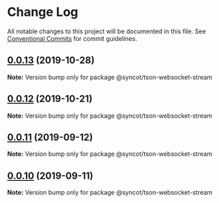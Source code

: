 # Change Log

All notable changes to this project will be documented in this file.
See [Conventional Commits](https://conventionalcommits.org) for commit guidelines.

## [0.0.13](https://github.com/SyncOT/SyncOT/compare/@syncot/tson-websocket-stream@0.0.12...@syncot/tson-websocket-stream@0.0.13) (2019-10-28)

**Note:** Version bump only for package @syncot/tson-websocket-stream





## [0.0.12](https://github.com/SyncOT/SyncOT/compare/@syncot/tson-websocket-stream@0.0.11...@syncot/tson-websocket-stream@0.0.12) (2019-10-21)

**Note:** Version bump only for package @syncot/tson-websocket-stream





## [0.0.11](https://github.com/SyncOT/SyncOT/compare/@syncot/tson-websocket-stream@0.0.10...@syncot/tson-websocket-stream@0.0.11) (2019-09-12)

**Note:** Version bump only for package @syncot/tson-websocket-stream





## [0.0.10](https://github.com/SyncOT/SyncOT/compare/@syncot/tson-websocket-stream@0.0.9...@syncot/tson-websocket-stream@0.0.10) (2019-09-11)

**Note:** Version bump only for package @syncot/tson-websocket-stream
